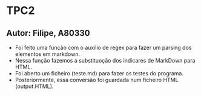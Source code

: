 # TPC2
## Autor: Filipe, A80330
* Foi feito uma função com o auxilio de regex para fazer um parsing dos elementos em markdown.
* Nessa função fazemos a substituoção dos indicares de MarkDown para HTML.
* Foi aberto um ficheiro (teste.md) para fazer os testes do programa.
* Posteriormente, essa conversão foi guardada num ficheiro HTML (output.HTML).
